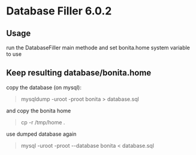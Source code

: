 Database Filler 6.0.2
=====================

Usage
-----
run the DatabaseFiller main methode and set bonita.home system variable to use

Keep resulting database/bonita.home
-----------------------------------

copy the database (on mysql):

>    mysqldump -uroot -proot bonita > database.sql

and copy the bonita home

>    cp -r /tmp/home .

use dumped database again

>    mysql -uroot -proot --database bonita < database.sql